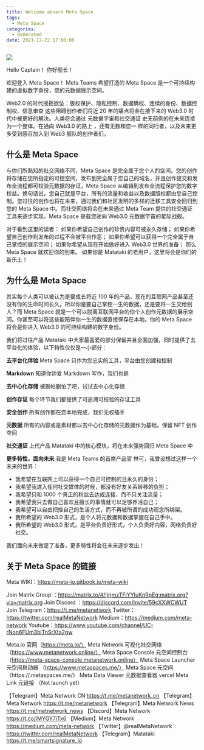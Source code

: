 ```yaml
---
title: Welcome aboard Meta Space
tags:
  - Meta Space
categories:
  - Generated
date: 2021-12-22 17:00:00
---
```


![](https://i.imgur.com/U9HusFg.png)

Hello Captain！
你好舰长！

欢迎登入 Meta Space！
Meta Teams 希望打造的 Meta Space 是一个可持续构建的虚拟数字身份，您的元数据展示空间。

Web2.0 的时代摇摇欲坠：版权保护、隐私控制、数据确权、连续的身份、数据控制权、信息审查 这些阻碍创作者们将近 20 年的痛点将会在接下来的 Web3.0 时代中被更好的解决。人类将会通过 元数据宇宙和社交通证 史无前例的在未来连接为一个整体。在通向 Web3.0 的路上 ，还有无数和您一 样的同行者，以及未来更多受到感召加入到 Web3 舰队的创作者们。

## 什么是 Meta Space

与你们所熟知的社交网络不同，Meta Space 是完全属于您个人的空间。您的创作将存储在您所指定的可控空间，发布到完全属于您自己的域名，并且创作提交和发布全流程都可校验元数据的存证，Meta Space 从编辑到发布全流程保护您的数字权益。换句话说，您自己就是平台，所有的流量和收益以及数据版权都由您自己控制。您过往的创作也将在未来，通过我们和社区发明的多样的迁移工具安全回归到您的 Meta Space 中。而社交网络将会在未来通过 Meta Team 提供的社交通证工具来逐步实现。Meta Space 是载您驶向 Web3.0 元数据宇宙的星际战舰。

对于看到这里的读者：
如果你希望自己创作的珍贵内容可被永久存储；
如果你希望自己创作到发布的过程不会被平台作恶；
如果你希望可以获得一个完全属于自己掌控的展示空间；
如果你希望从现在开始做好进入 Web3.0 世界的准备；
那么 Meta Space 就欢迎你的到来。
如果你是 Matataki 的老用户，这里将会是你们的新乐土！

## 为什么是 Meta Space

其实每个人类可以被认为是要成长将近 100 年的产品，现在的互联网产品甚至还没有你的生命时间长久。所以你是要自己掌控一生的数据，还是要将一生交给别人？而 Meta Space 就是一个可以脱离互联网平台的你个人创作元数据的展示空间。你甚至可以将这些能陪伴你一生的数据直接保存在本地。你的 Meta Space 将会是你进入 Web3.0 的可持续构建的数字身份。

我们将过往产品 Matataki 中大家最喜爱的部分保留并且全面加强，同时提供了去平台化的体验，以下特性仅仅是一小部分：

**去平台化体验**
Meta Space 只作为您忠实的工具，平台由您创建和控制

**Markdown**
知道你钟爱 Markdown 写作，我们也是

**去中心化存储**
被删帖删怕了吧，试试去中心化存储

**创作存证**
每个环节我们都提供了可追溯可校验的存证工具

**安全创作**
所有创作都在您本地完成，我们无权插手

**元数据**
所有的内容或是素材都以去中心化存储的元数据作为基础，保留 NFT 创作空间

**社交通证**
上代产品 Matataki 中的核心模块，将在未来强势回归 Meta Space 中

**更多特性，面向未来**
我是 Meta Teams 的首席产品官 林可，我曾设想过这样一个未来的世界：

- 我希望在互联网上可以获得一个自己可控制的且永久的身份；
- 我希望我进入任何社交媒体的时候，都没有好友关系转移的负担；
- 我希望只和 1000 个真正的粉丝去达成连接，而不只关注流量；
- 我希望我只去做自己喜欢且擅长的事情就可以足够养活自己；
- 我希望可以自由把控自己的生活方式，而不再被所谓的成功观念所绑架。
- 我所希望的 Web3.0 形式，是个人将元数据和数据掌握在自己手中。
- 我所希望的 Web3.0 形式，是平台负责好形式，个人负责好内容，网络负责好社交。

我们面向未来做足了准备，更多特性将会在未来逐步发出！

## 关于 Meta Space 的链接

Meta WIKI：https://meta-io.gitbook.io/meta-wiki

Join Matrix Group ：https://matrix.to/#/!jrjmzTFiYYIuKnRpEg:matrix.org?via=matrix.org
Join Discord ：https://discord.com/invite/59cXXWCWUT
Join Telegram：https://t.me/metanetwork
Twitter：https://twitter.com/realMetaNetwork
Medium：https://medium.com/meta-network
Youtube：https://www.youtube.com/channel/UC-rNon6FUm3blTnSrXta2gw

Meta.io 官网（https://meta.io/）
Meta Network 可视化社交网络 （https://www.metanetwork.online/）
Meta Space Console 元空间控制台 （https://meta-space-console.metanetwork.online）
Meta Space Launcher 元空间启动器 （https://www.metaspaces.me/）
Meta Space 元空间 （https://<Custom Domain>.metaspaces.me/）
Meta Data Viewer 元数据查看器 vercel
Meta Link 元链接 （Not launch yet）

【Telegram】Meta Network CN https://t.me/metanetwork_cn
【Telegram】Meta Network https://t.me/metanetwork
【Telegram】Meta Network News https://t.me/metnetwork_news
【Discord】Meta Network https://t.co/iMYGY7iTx6
【Medium】Meta Network https://medium.com/meta-network
【Twitter】@realMetaNetwork https://twitter.com/realMetaNetwork
【Telegram】Matataki https://t.me/smartsignature_io
